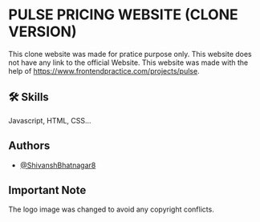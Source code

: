 # PULSE PRICING WEBSITE (CLONE VERSION)

This clone website was made for pratice purpose only. This website does not have any link to the official Website. This website was made with the help of https://www.frontendpractice.com/projects/pulse. 


## 🛠 Skills
Javascript, HTML, CSS...


## Authors

- [@ShivanshBhatnagar8](https://github.com/ShivanshBhatnagar8)


## Important Note
The logo image was changed to avoid any copyright conflicts.
